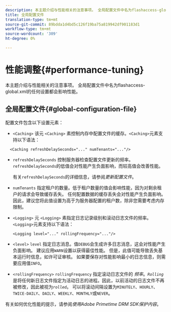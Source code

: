 ```yaml
---
description: 本主题介绍与性能相关的注意事项。 全局配置文件中名为flashaccess-global.xml的任何设置都会影响性能。
title: 全局配置文件
translation-type: tm+mt
source-git-commit: 89bdda1d4bd5c126f19ba75a819942df901183d1
workflow-type: tm+mt
source-wordcount: '309'
ht-degree: 0%

---
```



# 性能调整{#performance-tuning}

本主题介绍与性能相关的注意事项。 全局配置文件中名为flashaccess-global.xml的任何设置都会影响性能。

## 全局配置文件{#global-configuration-file}

配置文件包含以下设置元素：

* `<Caching>` 该元 `<Caching>` 素控制内存中配置文件的缓存。`<Caching>`元素支持以下语法：

```
  <Caching refreshDelaySeconds="..." numTenants="..."/>
```

* `refreshDelaySeconds` 控制服务器检查配置文件更新的频率。`refreshDelaySeconds`的低值会对性能产生负面影响，而较高值会改善性能。

   有关`refreshDelaySeconds`的详细信息，请参阅&#x200B;*更新配置文件*。

* `numTenants` 指定租户的数量。低于租户数量的值会影响性能，因为对剩余租户的请求会导致缓存丢失。 任何配置数据的缓存丢失会对性能产生负面影响。 因此，建议您将此值设置为高于为服务器配置的租户数，除非您需要考虑内存限制。

* `<Logging>` 元 `<Logging>` 素指定日志记录级别和滚动日志文件的频率。`<Logging>`元素支持以下语法：

   ```
   <Logging level="..." rollingFrequency="..."/>
   ```

* `<level>`  `level` 指定日志消息。值`DEBUG`会生成许多日志消息，这会对性能产生负面影响。 建议应用`WARN`设置以获得最佳性能。 但是，此值可能导致丢失基本运行时信息，如许可证审核。 如果要保存对性能影响最小的日志信息，则需要应用值`INFO`。

* `<rollingFrequency>`  `rollingFrequency` 指定滚动日志文件的 *频率*。*`Rolling`* 是将任何新日志文件指定为活动日志的进程。因此，以前活动的日志文件不再被修改，因此被视为&#x200B;*`rolled`*。 可以将滚动间隔设置为`MINUTELY`、`HOURLY`、`TWICE-DAILY`、`DAILY`、`WEEKLY`、`MONTHLY`或`NEVER`。

有关如何优化性能的提示，请参阅&#x200B;*使用Adobe Primetime DRM SDK保护内容*。